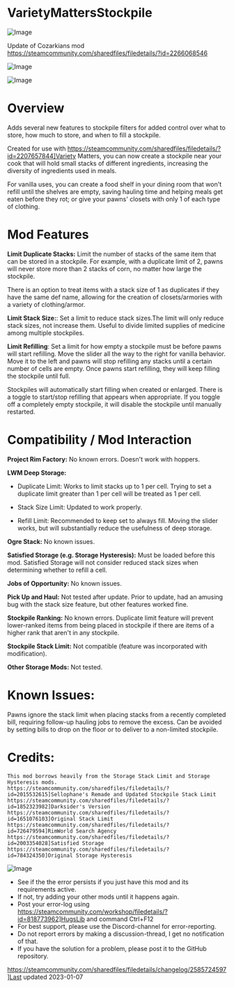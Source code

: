 # VarietyMattersStockpile

![Image](https://i.imgur.com/buuPQel.png)

Update of Cozarkians mod
https://steamcommunity.com/sharedfiles/filedetails/?id=2266068546

![Image](https://i.imgur.com/pufA0kM.png)

	
![Image](https://i.imgur.com/Z4GOv8H.png)

# Overview

Adds several new features to stockpile filters for added control over what to store, how much to store, and when to fill a stockpile. 

Created for use with https://steamcommunity.com/sharedfiles/filedetails/?id=2207657844]Variety Matters, you can now create a stockpile near your cook that will hold small stacks of different ingredients, increasing the diversity of ingredients used in meals. 

For vanilla uses, you can create a food shelf in your dining room that won't refill until the shelves are empty, saving hauling time and helping meals get eaten before they rot; or give your pawns' closets with only 1 of each type of clothing. 

# Mod Features

**Limit Duplicate Stacks:** Limit the number of stacks of the same item that can be stored in a stockpile. For example, with a duplicate limit of 2, pawns will never store more than 2 stacks of corn, no matter how large the stockpile. 

There is an option to treat items with a stack size of 1 as duplicates if they have the same def name, allowing for the creation of closets/armories with a variety of clothing/armor.

**Limit Stack Size:**: Set a limit to reduce stack sizes.The limit will only reduce stack sizes, not increase them. Useful to divide limited supplies of medicine among multiple stockpiles.

**Limit Refilling**: Set a limit for how empty a stockpile must be before pawns will start refilling. Move the slider all the way to the right for vanilla behavior. Move it to the left and pawns will stop refilling any stacks until a certain number of cells are empty. Once pawns start refilling, they will keep filling the stockpile until full.

Stockpiles will automatically start filling when created or enlarged. There is a toggle to start/stop refilling that appears when appropriate. If you toggle off a completely empty stockpile, it will disable the stockpile until manually restarted.

# Compatibility / Mod Interaction


**Project Rim Factory:** No known errors. Doesn't work with hoppers.

**LWM Deep Storage:**


- Duplicate Limit: Works to limit stacks up to 1 per cell. Trying to set a duplicate limit greater than 1 per cell will be treated as 1 per cell.
		
- Stack Size Limit: Updated to work properly.
		
- Refill Limit: Recommended to keep set to always fill. Moving the slider works, but will substantially reduce the usefulness of deep storage.


		

**Ogre Stack:** No known issues.
		
**Satisfied Storage (e.g. Storage Hysteresis):** Must be loaded before this mod. Satisfied Storage will not consider reduced stack sizes when determining whether to refill a cell.
	
**Jobs of Opportunity:** No known issues.
	
**Pick Up and Haul:** Not tested after update. Prior to update, had an amusing bug with the stack size feature, but other features worked fine.
	
**Stockpile Ranking:** No known errors. Duplicate limit feature will prevent lower-ranked items from being placed in stockpile if there are items of a higher rank that aren't in any stockpile.
	
**Stockpile Stack Limit:** Not compatible (feature was incorporated with modification).
	
**Other Storage Mods:** Not tested.
	
# Known Issues:


Pawns ignore the stack limit when placing stacks from a recently completed bill, requiring follow-up hauling jobs to remove the excess. Can be avoided by setting bills to drop on the floor or to deliver to a non-limited stockpile.
	
# Credits:

	This mod borrows heavily from the Storage Stack Limit and Storage Hysteresis mods.
	https://steamcommunity.com/sharedfiles/filedetails/?id=2015532615]Sellophane's Remade and Updated Stockpile Stack Limit
	https://steamcommunity.com/sharedfiles/filedetails/?id=1852323982]Darksider's Version 
	https://steamcommunity.com/sharedfiles/filedetails/?id=1651076103]Original Stack Limit
	https://steamcommunity.com/sharedfiles/filedetails/?id=726479594]RimWorld Search Agency
	https://steamcommunity.com/sharedfiles/filedetails/?id=2003354028]Satisfied Storage	https://steamcommunity.com/sharedfiles/filedetails/?id=784324350]Original Storage Hysteresis

![Image](https://i.imgur.com/PwoNOj4.png)



-  See if the the error persists if you just have this mod and its requirements active.
-  If not, try adding your other mods until it happens again.
-  Post your error-log using https://steamcommunity.com/workshop/filedetails/?id=818773962]HugsLib and command Ctrl+F12
-  For best support, please use the Discord-channel for error-reporting.
-  Do not report errors by making a discussion-thread, I get no notification of that.
-  If you have the solution for a problem, please post it to the GitHub repository.




https://steamcommunity.com/sharedfiles/filedetails/changelog/2585724597]Last updated 2023-01-07
